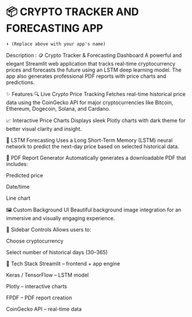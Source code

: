 # 📦 CRYPTO TRACKER AND FORECASTING APP
```
⬆️ (Replace above with your app's name)
```

Description :
🪙 Crypto Tracker & Forecasting Dashboard
A powerful and elegant Streamlit web application that tracks real-time cryptocurrency prices and forecasts the future using an LSTM deep learning model. The app also generates professional PDF reports with price charts and predictions.

✨ Features
🔍 Live Crypto Price Tracking
Fetches real-time historical price data using the CoinGecko API for major cryptocurrencies like Bitcoin, Ethereum, Dogecoin, Solana, and Cardano.

📈 Interactive Price Charts
Displays sleek Plotly charts with dark theme for better visual clarity and insight.

🤖 LSTM Forecasting
Uses a Long Short-Term Memory (LSTM) neural network to predict the next-day price based on selected historical data.

📄 PDF Report Generator
Automatically generates a downloadable PDF that includes:

Predicted price

Date/time

Line chart

🖼️ Custom Background UI
Beautiful background image integration for an immersive and visually engaging experience.

🧮 Sidebar Controls
Allows users to:

Choose cryptocurrency

Select number of historical days (30–365)

 
🔧 Tech Stack
Streamlit – frontend + app engine

Keras / TensorFlow – LSTM model

Plotly – interactive charts

FPDF – PDF report creation

CoinGecko API – real-time data

